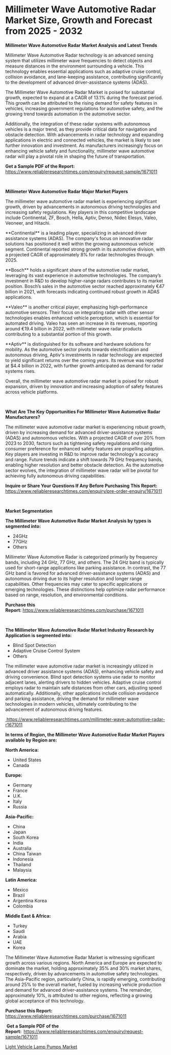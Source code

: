 <p><h1>Millimeter Wave Automotive Radar Market Size, Growth and Forecast from 2025 - 2032</h1></p><p><strong>Millimeter Wave Automotive Radar Market Analysis and Latest Trends</strong></p>
<p><p>Millimeter Wave Automotive Radar technology is an advanced sensing system that utilizes millimeter wave frequencies to detect objects and measure distances in the environment surrounding a vehicle. This technology enables essential applications such as adaptive cruise control, collision avoidance, and lane-keeping assistance, contributing significantly to the development of advanced driver-assistance systems (ADAS). </p><p>The Millimeter Wave Automotive Radar Market is poised for substantial growth, expected to expand at a CAGR of 13.1% during the forecast period. This growth can be attributed to the rising demand for safety features in vehicles, increasing government regulations for automotive safety, and the growing trend towards automation in the automotive sector. </p><p>Additionally, the integration of these radar systems with autonomous vehicles is a major trend, as they provide critical data for navigation and obstacle detection. With advancements in radar technology and expanding applications in electric and connected vehicles, the market is likely to see further innovation and investment. As manufacturers increasingly focus on enhancing vehicle safety and functionality, millimeter wave automotive radar will play a pivotal role in shaping the future of transportation.</p></p>
<p><strong>Get a Sample PDF of the Report:&nbsp;</strong> <a href="https://www.reliableresearchtimes.com/enquiry/request-sample/1671011?utm_campaign=3187&utm_medium=2&utm_source=Github&utm_content=ia&utm_term=25032025&utm_id=millimeter-wave-automotive-radar">https://www.reliableresearchtimes.com/enquiry/request-sample/1671011</a></p>
<p>&nbsp;</p>
<p><strong>Millimeter Wave Automotive Radar Major Market Players</strong></p>
<p><p>The millimeter wave automotive radar market is experiencing significant growth, driven by advancements in autonomous driving technologies and increasing safety regulations. Key players in this competitive landscape include Continental, ZF, Bosch, Hella, Aptiv, Denso, Nidec Elesys, Valeo, Veoneer, and Hitachi.</p><p>**Continental** is a leading player, specializing in advanced driver assistance systems (ADAS). The company's focus on innovative radar solutions has positioned it well within the growing autonomous vehicle segment. Continental reported strong growth in its automotive division, with a projected CAGR of approximately 8% for radar technologies through 2025.</p><p>**Bosch** holds a significant share of the automotive radar market, leveraging its vast experience in automotive technologies. The company’s investment in R&D to develop higher-range radars contributes to its market position. Bosch’s sales in the automotive sector reached approximately €47 billion in 2021, with forecasts indicating continued robust growth in ADAS applications.</p><p>**Valeo** is another critical player, emphasizing high-performance automotive sensors. Their focus on integrating radar with other sensor technologies enables enhanced vehicle perception, which is essential for automated driving. Valeo has seen an increase in its revenues, reporting around €19.4 billion in 2022, with millimeter wave radar products contributing to a substantial portion of this growth.</p><p>**Aptiv** is distinguished for its software and hardware solutions for mobility. As the automotive sector pivots towards electrification and autonomous driving, Aptiv's investments in radar technology are expected to yield significant returns over the coming years. Its revenue was reported at $4.4 billion in 2022, with further growth anticipated as demand for radar systems rises.</p><p>Overall, the millimeter wave automotive radar market is poised for robust expansion, driven by innovation and increasing adoption of safety features across vehicle platforms.</p></p>
<p>&nbsp;</p>
<p><strong>What Are The Key Opportunities For Millimeter Wave Automotive Radar Manufacturers?</strong></p>
<p><p>The millimeter wave automotive radar market is experiencing robust growth, driven by increasing demand for advanced driver-assistance systems (ADAS) and autonomous vehicles. With a projected CAGR of over 20% from 2023 to 2030, factors such as tightening safety regulations and rising consumer preference for enhanced safety features are propelling adoption. Key players are investing in R&D to improve radar technology's accuracy and range. Future trends indicate a shift towards 79 GHz frequency bands, enabling higher resolution and better obstacle detection. As the automotive sector evolves, the integration of millimeter wave radar will be pivotal for achieving fully autonomous driving capabilities.</p></p>
<p><strong>Inquire or Share Your Questions If Any Before Purchasing This Report:</strong> <a href="https://www.reliableresearchtimes.com/enquiry/pre-order-enquiry/1671011?utm_campaign=3187&utm_medium=2&utm_source=Github&utm_content=ia&utm_term=25032025&utm_id=millimeter-wave-automotive-radar">https://www.reliableresearchtimes.com/enquiry/pre-order-enquiry/1671011</a></p>
<p>&nbsp;</p>
<p><strong>Market Segmentation</strong></p>
<p><strong>The Millimeter Wave Automotive Radar Market Analysis by types is segmented into:</strong></p>
<p><ul><li>24GHz</li><li>77GHz</li><li>Others</li></ul></p>
<p><p>Millimeter Wave Automotive Radar is categorized primarily by frequency bands, including 24 GHz, 77 GHz, and others. The 24 GHz band is typically used for short-range applications like parking assistance. In contrast, the 77 GHz band is favored for advanced driver-assistance systems (ADAS) and autonomous driving due to its higher resolution and longer range capabilities. Other frequencies may cater to specific applications or emerging technologies. These distinctions help optimize radar performance based on range, resolution, and environmental conditions.</p></p>
<p><strong>Purchase this Report:&nbsp;</strong><a href="https://www.reliableresearchtimes.com/purchase/1671011?utm_campaign=3187&utm_medium=2&utm_source=Github&utm_content=ia&utm_term=25032025&utm_id=millimeter-wave-automotive-radar">https://www.reliableresearchtimes.com/purchase/1671011</a></p>
<p>&nbsp;</p>
<p><strong>The Millimeter Wave Automotive Radar Market Industry Research by Application is segmented into:</strong></p>
<p><ul><li>Blind Spot Detection</li><li>Adaptive Cruise Control System</li><li>Others</li></ul></p>
<p><p>The millimeter wave automotive radar market is increasingly utilized in advanced driver assistance systems (ADAS), enhancing vehicle safety and driving convenience. Blind spot detection systems use radar to monitor adjacent lanes, alerting drivers to hidden vehicles. Adaptive cruise control employs radar to maintain safe distances from other cars, adjusting speed automatically. Additionally, other applications include collision avoidance and parking assistance, driving the demand for millimeter wave technologies in modern vehicles, ultimately contributing to the advancement of autonomous driving features.</p></p>
<p><a href="https://www.reliableresearchtimes.com/millimeter-wave-automotive-radar-r1671011?utm_campaign=3187&utm_medium=2&utm_source=Github&utm_content=ia&utm_term=25032025&utm_id=millimeter-wave-automotive-radar">&nbsp;https://www.reliableresearchtimes.com/millimeter-wave-automotive-radar-r1671011</a></p>
<p><strong>In terms of Region, the Millimeter Wave Automotive Radar Market Players available by Region are:</strong></p>
<p>
    <p> <strong> North America: </strong>
        <ul>
            <li>United States</li>
            <li>Canada</li>
        </ul>
        </p> 
    <p> <strong> Europe: </strong>
        <ul>
            <li>Germany</li>
            <li>France</li>
            <li>U.K.</li>
            <li>Italy</li>
            <li>Russia</li>
        </ul>
        </p> 
    <p> <strong> Asia-Pacific: </strong>
        <ul>
            <li>China</li>
            <li>Japan</li>
            <li>South Korea</li>
            <li>India</li>
            <li>Australia</li>
            <li>China Taiwan</li>
            <li>Indonesia</li>
            <li>Thailand</li>
            <li>Malaysia</li>
        </ul>
        </p> 
    <p> <strong> Latin America: </strong>
        <ul>
            <li>Mexico</li>
            <li>Brazil</li>
            <li>Argentina Korea</li>
            <li>Colombia</li>
        </ul>
        </p> 
    <p> <strong> Middle East & Africa: </strong>
        <ul>
            <li>Turkey</li>
            <li>Saudi</li>
            <li>Arabia</li>
            <li>UAE</li>
            <li>Korea</li>
        </ul>
    </p>
    </p>
<p><p>The Millimeter Wave Automotive Radar Market is witnessing significant growth across various regions. North America and Europe are expected to dominate the market, holding approximately 35% and 30% market shares, respectively, driven by advancements in automotive safety technologies. The Asia-Pacific region, particularly China, is rapidly emerging, contributing around 25% to the overall market, fueled by increasing vehicle production and demand for advanced driver-assistance systems. The remainder, approximately 10%, is attributed to other regions, reflecting a growing global acceptance of this technology.</p></p>
<p><strong>Purchase this Report: </strong><a href="https://www.reliableresearchtimes.com/purchase/1671011?utm_campaign=3187&utm_medium=2&utm_source=Github&utm_content=ia&utm_term=25032025&utm_id=millimeter-wave-automotive-radar">https://www.reliableresearchtimes.com/purchase/1671011</a></p>
<p>&nbsp;<strong>Get a Sample PDF of the Report:&nbsp;&nbsp;</strong><a href="https://www.reliableresearchtimes.com/enquiry/request-sample/1671011?utm_campaign=3187&utm_medium=2&utm_source=Github&utm_content=ia&utm_term=25032025&utm_id=millimeter-wave-automotive-radar">https://www.reliableresearchtimes.com/enquiry/request-sample/1671011</a></p>
<p><strong></strong></p>
<p><p><a href="https://github.com/muhjanaidu/Market-Research-Report-List-1/blob/main/light-vehicle-lamp-pumps-market.md?utm_campaign=3187&utm_medium=2&utm_source=Github&utm_content=ia&utm_term=25032025&utm_id=millimeter-wave-automotive-radar">Light Vehicle Lamp Pumps Market</a></p></p>